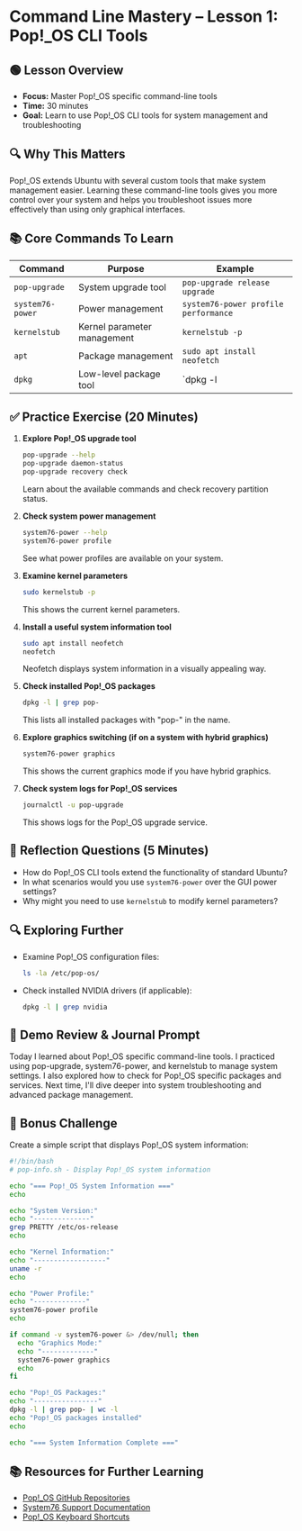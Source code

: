 # Command Line Mastery – Lesson 1: Pop!_OS CLI Tools

## 🟢 Lesson Overview
- **Focus:** Master Pop!_OS specific command-line tools
- **Time:** 30 minutes
- **Goal:** Learn to use Pop!_OS CLI tools for system management and troubleshooting

## 🔍 Why This Matters
Pop!_OS extends Ubuntu with several custom tools that make system management easier. Learning these command-line tools gives you more control over your system and helps you troubleshoot issues more effectively than using only graphical interfaces.

## 📚 Core Commands To Learn

| Command | Purpose | Example |
|---------|---------|---------|
| `pop-upgrade` | System upgrade tool | `pop-upgrade release upgrade` |
| `system76-power` | Power management | `system76-power profile performance` |
| `kernelstub` | Kernel parameter management | `kernelstub -p` |
| `apt` | Package management | `sudo apt install neofetch` |
| `dpkg` | Low-level package tool | `dpkg -l | grep nvidia` |

## ✅ Practice Exercise (20 Minutes)

1. **Explore Pop!_OS upgrade tool**
   ```bash
   pop-upgrade --help
   pop-upgrade daemon-status
   pop-upgrade recovery check
   ```
   Learn about the available commands and check recovery partition status.

2. **Check system power management**
   ```bash
   system76-power --help
   system76-power profile
   ```
   See what power profiles are available on your system.

3. **Examine kernel parameters**
   ```bash
   sudo kernelstub -p
   ```
   This shows the current kernel parameters.

4. **Install a useful system information tool**
   ```bash
   sudo apt install neofetch
   neofetch
   ```
   Neofetch displays system information in a visually appealing way.

5. **Check installed Pop!_OS packages**
   ```bash
   dpkg -l | grep pop-
   ```
   This lists all installed packages with "pop-" in the name.

6. **Explore graphics switching (if on a system with hybrid graphics)**
   ```bash
   system76-power graphics
   ```
   This shows the current graphics mode if you have hybrid graphics.

7. **Check system logs for Pop!_OS services**
   ```bash
   journalctl -u pop-upgrade
   ```
   This shows logs for the Pop!_OS upgrade service.

## 🧠 Reflection Questions (5 Minutes)
- How do Pop!_OS CLI tools extend the functionality of standard Ubuntu?
- In what scenarios would you use `system76-power` over the GUI power settings?
- Why might you need to use `kernelstub` to modify kernel parameters?

## 🔍 Exploring Further
- Examine Pop!_OS configuration files:
  ```bash
  ls -la /etc/pop-os/
  ```
- Check installed NVIDIA drivers (if applicable):
  ```bash
  dpkg -l | grep nvidia
  ```

## 📝 Demo Review & Journal Prompt
Today I learned about Pop!_OS specific command-line tools.
I practiced using pop-upgrade, system76-power, and kernelstub to manage system settings.
I also explored how to check for Pop!_OS specific packages and services.
Next time, I'll dive deeper into system troubleshooting and advanced package management.

## 🌟 Bonus Challenge
Create a simple script that displays Pop!_OS system information:

```bash
#!/bin/bash
# pop-info.sh - Display Pop!_OS system information

echo "=== Pop!_OS System Information ==="
echo

echo "System Version:"
echo "--------------"
grep PRETTY /etc/os-release
echo

echo "Kernel Information:"
echo "------------------"
uname -r
echo

echo "Power Profile:"
echo "-------------"
system76-power profile
echo

if command -v system76-power &> /dev/null; then
  echo "Graphics Mode:"
  echo "-------------"
  system76-power graphics
  echo
fi

echo "Pop!_OS Packages:"
echo "----------------"
dpkg -l | grep pop- | wc -l
echo "Pop!_OS packages installed"
echo

echo "=== System Information Complete ==="
```

## 📚 Resources for Further Learning
- [Pop!_OS GitHub Repositories](https://github.com/pop-os)
- [System76 Support Documentation](https://support.system76.com)
- [Pop!_OS Keyboard Shortcuts](https://support.system76.com/articles/pop-keyboard-shortcuts/)